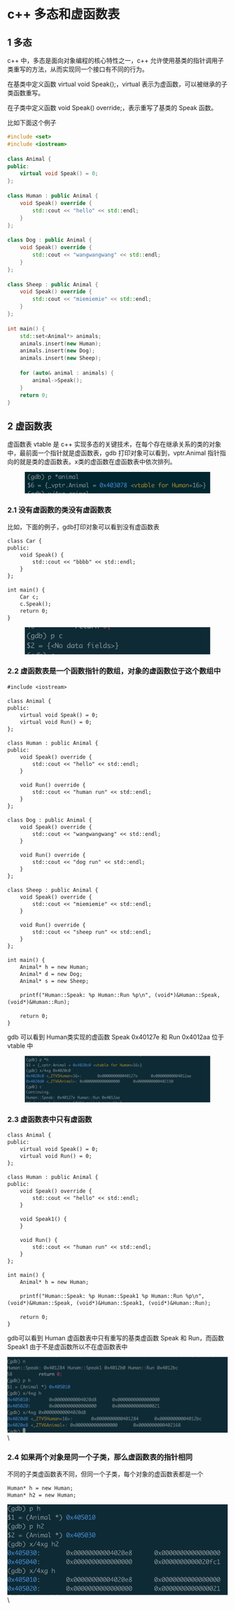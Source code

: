 # c++ 多态和虚函数表

## 1 多态

c++  中，多态是面向对象编程的核心特性之一，c++ 允许使用基类的指针调用子类重写的方法，从而实现同一个接口有不同的行为。

在基类中定义函数 virtual void Speak();，virtual 表示为虚函数，可以被继承的子类函数重写。

在子类中定义函数 void Speak() override;，表示重写了基类的 Speak 函数。

比如下面这个例子

```cpp
#include <set>
#include <iostream>

class Animal {
public:
    virtual void Speak() = 0;
};

class Human : public Animal {
    void Speak() override {
        std::cout << "hello" << std::endl;
    }
};

class Dog : public Animal {
    void Speak() override {
        std::cout << "wangwangwang" << std::endl;
    }
};

class Sheep : public Animal {
    void Speak() override {
        std::cout << "miemiemie" << std::endl;
    }
};

int main() {
    std::set<Animal*> animals;
    animals.insert(new Human);
    animals.insert(new Dog);
    animals.insert(new Sheep);
    
    for (auto& animal : animals) {
        animal->Speak();
    }
    return 0;
}


```

## 2 虚函数表

虚函数表 vtable 是 c++ 实现多态的关键技术，在每个存在继承关系的类的对象中，最前面一个指针就是虚函数表，gdb 打印对象可以看到，vptr.Animal 指针指向的就是类的虚函数表。x类的虚函数在虚函数表中依次排列。

<figure><img src="../.gitbook/assets/image (40).png" alt=""><figcaption></figcaption></figure>

### 2.1 没有虚函数的类没有虚函数表

比如，下面的例子，gdb打印对象可以看到没有虚函数表

```
class Car {
public:
    void Speak() {
        std::cout << "bbbb" << std::endl;
    }
};

int main() {
    Car c;
    c.Speak();
    return 0;
}
```

<figure><img src="../.gitbook/assets/image (41).png" alt=""><figcaption></figcaption></figure>

### 2.2 虚函数表是一个函数指针的数组，对象的虚函数位于这个数组中

```
#include <iostream>

class Animal {
public:
    virtual void Speak() = 0;
    virtual void Run() = 0;
};

class Human : public Animal {
public:
    void Speak() override {
        std::cout << "hello" << std::endl;
    }

    void Run() override {
        std::cout << "human run" << std::endl;
    }
};

class Dog : public Animal {
    void Speak() override {
        std::cout << "wangwangwang" << std::endl;
    }

    void Run() override {
        std::cout << "dog run" << std::endl;
    }
};

class Sheep : public Animal {
    void Speak() override {
        std::cout << "miemiemie" << std::endl;
    }

    void Run() override {
        std::cout << "sheep run" << std::endl;
    }
};

int main() {
    Animal* h = new Human;
    Animal* d = new Dog;
    Animal* s = new Sheep;

    printf("Human::Speak: %p Human::Run %p\n", (void*)&Human::Speak, (void*)&Human::Run);

    return 0;
}
```

gdb 可以看到 Human类实现的虚函数 Speak 0x40127e 和 Run 0x4012aa 位于 vtable 中

<figure><img src="../.gitbook/assets/image (42).png" alt=""><figcaption></figcaption></figure>

### 2.3 虚函数表中只有虚函数

```
class Animal {
public:
    virtual void Speak() = 0;
    virtual void Run() = 0;
};

class Human : public Animal {
public:
    void Speak() override {
        std::cout << "hello" << std::endl;
    }

    void Speak1() {
    }

    void Run() {
        std::cout << "human run" << std::endl;
    }
};

int main() {
    Animal* h = new Human;

    printf("Human::Speak: %p Hunam::Speak1 %p Human::Run %p\n", (void*)&Human::Speak, (void*)&Human::Speak1, (void*)&Human::Run);

    return 0;
}
```

gdb可以看到 Human 虚函数表中只有重写的基类虚函数 Speak 和 Run，而函数 Speak1 由于不是虚函数所以不在虚函数表中

![](<../.gitbook/assets/image (43).png>)\


### 2.4 如果两个对象是同一个子类，那么虚函数表的指针相同

不同的子类虚函数表不同，但同一个子类，每个对象的虚函数表都是一个

```
Human* h = new Human;
Human* h2 = new Human;
```

![](<../.gitbook/assets/image (45).png>)\
